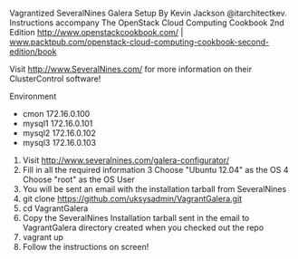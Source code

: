 Vagrantized SeveralNines Galera Setup
By Kevin Jackson @itarchitectkev. Instructions accompany The OpenStack Cloud Computing Cookbook 2nd Edition http://www.openstackcookbook.com/ | www.packtpub.com/openstack-cloud-computing-cookbook-second-edition/book 

Visit http://www.SeveralNines.com/ for more information on their ClusterControl software!

Environment
* cmon  172.16.0.100
* mysql1 172.16.0.101
* mysql2 172.16.0.102
* mysql3 172.16.0.103

1. Visit http://www.severalnines.com/galera-configurator/
2. Fill in all the required information
3 Choose "Ubuntu 12.04" as the OS
4 Choose "root" as the OS User
5. You will be sent an email with the installation tarball from SeveralNines
6. git clone https://github.com/uksysadmin/VagrantGalera.git
7. cd VagrantGalera
8. Copy the SeveralNines Installation tarball sent in the email to VagrantGalera directory created when you checked out the repo
9. vagrant up
10. Follow the instructions on screen!

